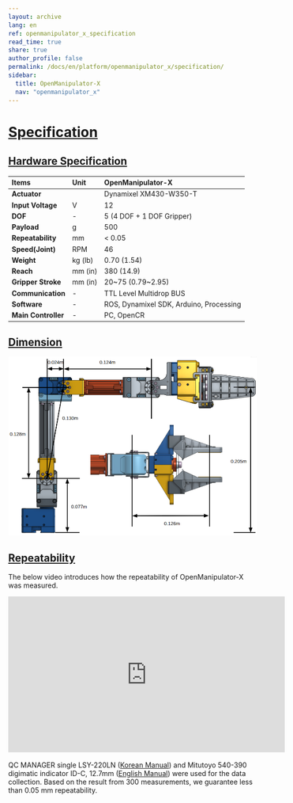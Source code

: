 ```yaml
---
layout: archive
lang: en
ref: openmanipulator_x_specification
read_time: true
share: true
author_profile: false
permalink: /docs/en/platform/openmanipulator_x/specification/
sidebar:
  title: OpenManipulator-X
  nav: "openmanipulator_x"
---
```


<div style="counter-reset: h1 1"></div>

# [Specification](#specification)

## [Hardware Specification](#hardware-specification)

| Items               | Unit    |OpenManipulator-X                        |
|:--------------------|:--------|:----------------------------------------|
| **Actuator**        |         | Dynamixel XM430-W350-T                  |
| **Input Voltage**   | V       | 12                                      |
| **DOF**             | -       | 5 (4 DOF + 1 DOF Gripper)               |
| **Payload**         | g       | 500                                     |
| **Repeatability**   | mm      | < 0.05                                  |
| **Speed(Joint)**    | RPM     | 46                                      |
| **Weight**          | kg (lb) | 0.70  (1.54)                            |
| **Reach**           | mm (in) | 380   (14.9)                            |
| **Gripper Stroke**  | mm (in) | 20~75 (0.79~2.95)                       |
| **Communication**   | -       | TTL Level Multidrop BUS                 |
| **Software**        | -       | ROS, Dynamixel SDK, Arduino, Processing |
| **Main Controller** | -       | PC, OpenCR                              |

## [Dimension](#dimension)

![](/assets/images/platform/openmanipulator_x/OpenManipulator_Chain_spec_side.png)

<!-- ![](/assets/images/platform/openmanipulator_x/OpenManipulator_Chain_spec_gripper.jpg) -->

## [Repeatability](#repeatability)

The below video introduces how the repeatability of OpenManipulator-X was measured. 

<iframe width="560" height="315" src="https://www.youtube.com/embed/-xmEE9WrwtM" frameborder="0" allow="accelerometer; autoplay; encrypted-media; gyroscope; picture-in-picture" allowfullscreen></iframe>

QC MANAGER single LSY-220LN ([Korean Manual](http://qcmanager.cafe24.com/wp/wp-content/uploads/2017/11/KYENG_qcmanager_cata.pdf)) and Mitutoyo 540-390 digimatic indicator ID-C, 12.7mm ([English Manual](https://ecatalog.mitutoyo.com/ABSOLUTE-Digimatic-Indicator-ID-C-Series-543-Standard-Type-C1198.aspx)) were used for the data collection. Based on the result from 300 measurements, we guarantee less than 0.05 mm repeatability.

